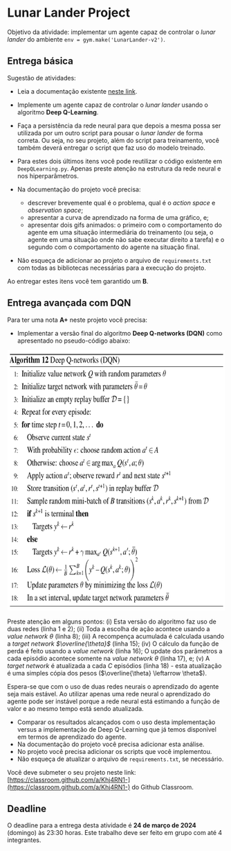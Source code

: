# Lunar Lander Project

Objetivo da atividade: implementar um agente capaz de controlar o *lunar lander* do ambiente `env = gym.make('LunarLander-v2')`. 

## Entrega básica

Sugestão de atividades: 

* Leia a documentação existente [neste link](https://gymnasium.farama.org/environments/box2d/lunar_lander/). 

* Implemente um agente capaz de controlar o *lunar lander* usando o algoritmo **Deep Q-Learning**. 

* Faça a persistência da rede neural para que depois a mesma possa ser utilizada por um outro script para pousar o *lunar lander* de forma correta. Ou seja, no seu projeto, além do script para treinamento, você também deverá entregar o script que faz uso do modelo treinado. 

* Para estes dois últimos itens você pode reutilizar o código existente em `DeepQLearning.py`. Apenas preste atenção na estrutura da rede neural e nos hiperparâmetros.

* Na documentação do projeto você precisa:
    * descrever brevemente qual é o problema, qual é o *action space* e *observation space*;
    * apresentar a curva de aprendizado na forma de uma gráfico, e;
    * apresentar dois gifs animados: o primeiro com o comportamento do agente em uma situação intermediária do treinamento (ou seja, o agente em uma situação onde não sabe executar direito a tarefa) e o segundo com o comportamento do agente na situação final.

* Não esqueça de adicionar ao projeto o arquivo de `requirements.txt` com todas as bibliotecas necessárias para a execução do projeto. 

Ao entregar estes itens você tem garantido um **B**. 

## Entrega avançada com DQN

Para ter uma nota **A+** neste projeto você precisa: 

* Implementar a versão final do algoritmo **Deep Q-networks (DQN)** como apresentado no pseudo-código abaixo: 

<img src="./figures/dqn_pseudo_codigo.png"  style="height:600px;"/> 

Preste atenção em alguns pontos: (i) Esta versão do algoritmo faz uso de duas redes (linha 1 e 2); (ii) Toda a escolha de ação acontece usando a *value network $\theta$* (linha 8); (iii) A recompença acumulada é calculada usando a *target network $\overline{\theta}$* (linha 15); (iv) O cálculo da função de perda é feito usando a *value network* (linha 16); O update dos parâmetros a cada episódio acontece somente na *value network $\theta$* (linha 17), e; (v) A *target network* é atualizada a cada $C$ episódios (linha 18) - esta atualização é uma simples cópia dos pesos ($\overline{\theta} \leftarrow \theta$).

Espera-se que com o uso de duas redes neurais o aprendizado do agente seja mais estável. Ao utilizar apenas uma rede neural o aprendizado do agente pode ser instável porque a rede neural está estimando a função de valor e ao mesmo tempo está sendo atualizada.

* Comparar os resultados alcançados com o uso desta implementação versus a implementação de Deep Q-Learning que já temos disponível em termos de aprendizado do agente. 
* Na documentação do projeto você precisa adicionar esta análise.
* No projeto você precisa adicionar os scripts que você implementou. 
* Não esqueça de atualizar o arquivo de `requirements.txt`, se necessário. 

Você deve submeter o seu projeto neste link: [https://classroom.github.com/a/Khj4RN1-](https://classroom.github.com/a/Khj4RN1-) do Github Classroom. 

## Deadline

O deadline para a entrega desta atividade é **24 de março de 2024** (domingo) às 23:30 horas. Este trabalho deve ser feito em grupo com até 4 integrantes.







